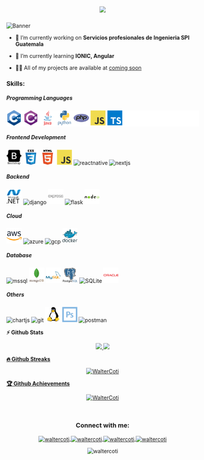 <h1 align="center">
  <a href="https://git.io/typing-svg">
    <img src="https://readme-typing-svg.herokuapp.com/?lines=Hello+World!+👋;I'm+Walter+Cotí....;Nice+to+meet+you!&center=true&size=30">
  </a>
</h1>

![Banner](https://res.cloudinary.com/superfolio/image/upload/v1620689979/68747470733a2f2f692e70696e696d672e636f6d2f6f726967696e616c732f63362f33332f63322f63363333633230656465383266306530636564376435373064626533613166332e676966_yjuh2s.gif)

<!-- [![Spotify](https://spotify-readme.sp-xd.vercel.app/api/spotify)](https://open.spotify.com/user/12145718767?si=Nl0M5Ww1QIuiWa3KB0MuLQ&utm_source=copy-link) <br> -->


- 🔭 I’m currently working on **Servicios profesionales de Ingenieria SPI Guatemala**

- 🌱 I’m currently learning **IONIC, Angular**

- 👨‍💻 All of my projects are available at [coming soon](#)


<h3 align="left">Skills:</h3>

<h5>Programming Languages</h5>
<p align="left" style="background-color:white;"> 
<img src="https://raw.githubusercontent.com/devicons/devicon/master/icons/cplusplus/cplusplus-original.svg" alt="cplusplus" width="40" height="40" title="C++"/>
<img src="https://raw.githubusercontent.com/devicons/devicon/master/icons/csharp/csharp-original.svg" alt="csharp" width="40" height="40" title="C#" />
<img src="https://raw.githubusercontent.com/devicons/devicon/master/icons/java/java-original-wordmark.svg" alt="java" width="40" height="40" title ="Java"/> 
<img src="https://raw.githubusercontent.com/devicons/devicon/master/icons/python/python-original-wordmark.svg" alt="python" width="40" height="40" title ="Python"/> 
<img src="https://raw.githubusercontent.com/devicons/devicon/master/icons/php/php-original.svg" alt="php" width="40" height="40" title ="PHP"/> 
<img src="https://raw.githubusercontent.com/devicons/devicon/master/icons/javascript/javascript-original.svg" alt="javascript" width="40" height="40" title ="JavaScript"/>
<img src="https://raw.githubusercontent.com/devicons/devicon/master/icons/typescript/typescript-original.svg" alt="typescript" width="40" height="40" title ="TypeScript"/> 
</p>



<h5>Frontend Development</h5>
<p align="left"> 
<img src="https://raw.githubusercontent.com/devicons/devicon/master/icons/bootstrap/bootstrap-plain-wordmark.svg" alt="bootstrap" width="40" height="40" title ="Bootstrap"/>
<img src="https://raw.githubusercontent.com/devicons/devicon/master/icons/css3/css3-original-wordmark.svg" alt="css3" width="40" height="40" title ="CSS3"/>
<img src="https://raw.githubusercontent.com/devicons/devicon/master/icons/html5/html5-original-wordmark.svg" alt="html5" width="40" height="40" title ="HTML5"/> 
<img src="https://raw.githubusercontent.com/devicons/devicon/master/icons/javascript/javascript-original.svg" alt="javascript" width="40" height="40" title ="JavaScript"/> 
<img src="https://reactnative.dev/img/header_logo.svg" alt="reactnative" width="40" height="40" title ="React"/> 
<img src="https://cdn.worldvectorlogo.com/logos/nextjs-2.svg" alt="nextjs" width="40" height="40" title ="NEXTJS"/>
</p>

<h5>Backend</h5>
<p align="left">
<img src="https://raw.githubusercontent.com/devicons/devicon/master/icons/dot-net/dot-net-original-wordmark.svg" alt="dotnet" width="40" height="40" title =".NET"/> 
<img src="https://cdn.worldvectorlogo.com/logos/django.svg" alt="django" width="40" height="40" title ="DJango"/>
<img src="https://raw.githubusercontent.com/devicons/devicon/master/icons/express/express-original-wordmark.svg" alt="express" width="40" height="40" title ="EXPRESS JS"/>
<img src="https://www.vectorlogo.zone/logos/pocoo_flask/pocoo_flask-icon.svg" alt="flask" width="40" height="40" title ="FLASK"/>
<img src="https://raw.githubusercontent.com/devicons/devicon/master/icons/nodejs/nodejs-original-wordmark.svg" alt="nodejs" width="40" height="40" title ="NODE JS"/>

</p>

<h5>Cloud</h5>
<p align="left"> 
<img src="https://raw.githubusercontent.com/devicons/devicon/master/icons/amazonwebservices/amazonwebservices-original-wordmark.svg" alt="aws" width="40" height="40" title ="AWS"/>
<img src="https://www.vectorlogo.zone/logos/microsoft_azure/microsoft_azure-icon.svg" alt="azure" width="40" height="40" title ="Azure"/>
<img src="https://www.vectorlogo.zone/logos/google_cloud/google_cloud-icon.svg" alt="gcp" width="40" height="40" title ="Google Cloud"/>
<img src="https://raw.githubusercontent.com/devicons/devicon/master/icons/docker/docker-original-wordmark.svg" alt="docker" width="40" height="40" title ="Docker"/> 

<h5>Database</h5>
<p align="left"> 
<img src="https://www.svgrepo.com/show/303229/microsoft-sql-server-logo.svg" alt="mssql" width="40" height="40" title ="SQL Server"/>
<img src="https://raw.githubusercontent.com/devicons/devicon/master/icons/mongodb/mongodb-original-wordmark.svg" alt="mongodb" width="40" height="40" title ="Mongo DB"/>
<img src="https://raw.githubusercontent.com/devicons/devicon/master/icons/mysql/mysql-original-wordmark.svg" alt="mysql" width="40" height="40" title ="MySQL"/> 
<img src="https://raw.githubusercontent.com/devicons/devicon/master/icons/postgresql/postgresql-original-wordmark.svg" alt="postgresql" width="40" height="40" title ="PostgreSQL"/>
<img src="https://www.vectorlogo.zone/logos/sqlite/sqlite-icon.svg" alt="SQLite" width="40" height="40" title ="SQLite"/>
<img src="https://raw.githubusercontent.com/devicons/devicon/master/icons/oracle/oracle-original.svg" alt="oracle" width="40" height="40" title ="Oracle"/>

</p>

<h5>Others</h5>
<p align="left"> 
<img src="https://www.chartjs.org/media/logo-title.svg" alt="chartjs" width="40" height="40" title ="Chart Js"/>
<img src="https://www.vectorlogo.zone/logos/git-scm/git-scm-icon.svg" alt="git" width="40" height="40" title ="Git"/> 
<img src="https://raw.githubusercontent.com/devicons/devicon/master/icons/linux/linux-original.svg" alt="linux" width="40" height="40" title ="Linux(Manjaro, Ubuntu)"/>
<img src="https://raw.githubusercontent.com/devicons/devicon/master/icons/photoshop/photoshop-line.svg" alt="photoshop" width="40" height="40" title ="Photoshop"/>
<img src="https://www.vectorlogo.zone/logos/getpostman/getpostman-icon.svg" alt="postman" width="40" height="40" title ="Postman"/>
</p>


<summary><b>⚡ Github Stats</b></summary>
<p align="center">
  <a href="https://github.com/WalterCoti">
    <img src="https://github-readme-stats-git-masterrstaa-rickstaa.vercel.app/api?username=WalterCoti&show_icons=true&theme=highcontrast&hide_border=true" height="180em">
  <img src="https://github-readme-stats-git-masterrstaa-rickstaa.vercel.app/api/top-langs?username=WalterCoti&layout=compact&theme=highcontrast&hide_border=true&langs_count=10" height="180em"> 
</p>

<summary><b>🔥 Github Streaks</b></summary>

<p align="center"><img src="https://github-readme-streak-stats.herokuapp.com?user=WalterCoti&theme=highcontrast" alt="WalterCoti" /></p>

<summary><b>🏆 Github Achievements</b></summary>
<p align="center"> <a href="https://github.com/WalterCoti"><img src="https://github-profile-trophy.vercel.app/?username=WalterCoti&margin-w=5&theme=highcontrast" alt="WalterCoti" /></a> </p>

<br>
<!-- <a href="https://app.dooboo.io/WalterCoti"><img src="https://server.dooboo.io/github-stats/WalterCoti" width="600" /></a> -->


<h3 align="center">Connect with me:</h3>
<p align="center">
<a href="https://linkedin.com/in/waltercoti" target="blank">
    <img align="center" src="https://raw.githubusercontent.com/rahuldkjain/github-profile-readme-generator/master/src/images/icons/Social/linked-in-alt.svg" alt="waltercoti" height="30" width="40" />
</a>
<a href="https://fb.com/waltrcoti" target="blank">
    <img align="center" src="https://static.xx.fbcdn.net/rsrc.php/v3/yc/r/I92GqZOkKcu.png" alt="waltercoti" height="35"/>
</a>
<a href="https://instagram.com/waltercoti" target="blank">
    <img align="center" src="https://raw.githubusercontent.com/rahuldkjain/github-profile-readme-generator/master/src/images/icons/Social/instagram.svg" alt="waltercoti" height="30" width="40" />
</a>
<a href="mailto:wgustavocoti@gmail.com" target="blank">
    <img align="center" src="https://ssl.gstatic.com/ui/v1/icons/mail/rfr/logo_gmail_lockup_dark_1x_r5.png" alt="waltercoti" height="40" width="90" />
</a>
</p>

<p align="center"> 
    <img src="https://komarev.com/ghpvc/?username=waltercoti&label=Profile%20views&color=0e75b6&style=flat" alt="waltercoti" /> 
</p>
